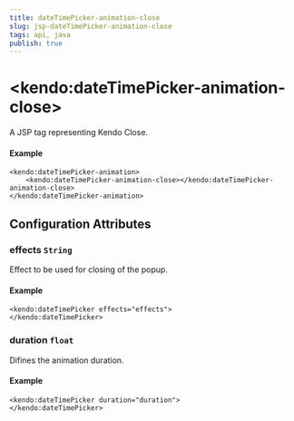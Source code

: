 ```yaml
---
title: dateTimePicker-animation-close
slug: jsp-dateTimePicker-animation-close
tags: api, java
publish: true
---
```


# \<kendo:dateTimePicker-animation-close\>
A JSP tag representing Kendo Close.

#### Example
    <kendo:dateTimePicker-animation>
        <kendo:dateTimePicker-animation-close></kendo:dateTimePicker-animation-close>
    </kendo:dateTimePicker-animation>


## Configuration Attributes


### effects `String`

Effect to be used for closing of the popup.

#### Example
    <kendo:dateTimePicker effects="effects">
    </kendo:dateTimePicker>



### duration `float`

Difines the animation duration.

#### Example
    <kendo:dateTimePicker duration="duration">
    </kendo:dateTimePicker>



